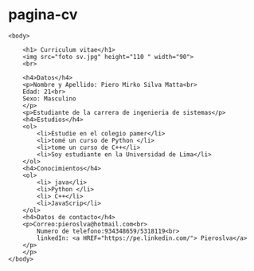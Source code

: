 # pagina-cv
<html>
    <head>
            <title>..:CV::..</title>
    </head>

    <body>
        
        <h1> Curriculum vitae</h1>
        <img src="foto sv.jpg" height="110 " width="90">
        <br>

        <h4>Datos</h4>
        <p>Nombre y Apellido: Piero Mirko Silva Matta<br>
        Edad: 21<br>
        Sexo: Masculino
        </p>
        <p>Estudiante de la carrera de ingenieria de sistemas</p>
        <h4>Estudios</h4>
        <ol>
            <li>Estudie en el colegio pamer</li>
            <li>tomé un curso de Python </li>
            <li>tome un curso de C++</li>
            <li>Soy estudiante en la Universidad de Lima</li>
        </ol>
        <h4>Conocimientos</h4>
        <ol>
            <li> java</li>
            <li>Python </li>
            <li> C++</li>
            <li>JavaScrip</li>
        </ol>
        <h4>Datos de contacto</h4>
        <p>Correo:pieroslva@hotmail.com<br>
            Numero de telefono:934348659/5318119<br>
            linkedIn: <a HREF="https://pe.linkedin.com/"> Pieroslva</a>
        </p>
        </p>
    </body>
</html
  
